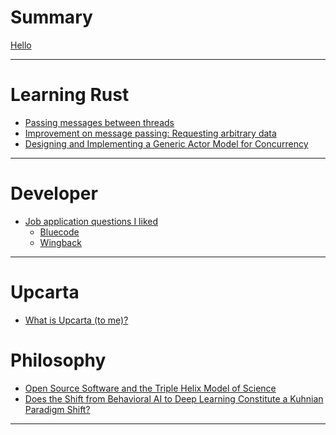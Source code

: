 # Summary
[Hello](./posts/hello.md)

----

# Learning Rust
- [Passing messages between threads](./posts/rust/001_mpbt.md)
- [Improvement on message passing: Requesting arbitrary data](./posts/rust/002_requesting_arbitrary_data.md)
- [Designing and Implementing a Generic Actor Model for Concurrency](./posts/rust/003_generic_actor_model.md)

----

# Developer
- [Job application questions I liked](./posts/developer/001_good_qs/gq.md)
  - [Bluecode](./posts/developer/001_good_qs/bluecode.md)
  - [Wingback](./posts/developer/001_good_qs/wingback.md) 
<!-- - [Dev surveys]() -->
<!-- - [Dev surveys](./posts/developer/002_dev_surveys/dev_surveys.md) -->
----

# Upcarta
- [What is Upcarta (to me)?]()


# Philosophy
- [Open Source Software and the Triple Helix Model of Science](./posts/philosophy/001_foss_thm.md)
- [Does the Shift from Behavioral AI to Deep Learning Constitute a Kuhnian Paradigm Shift?](./posts/philosophy/002_ai_kuhn.md)

----